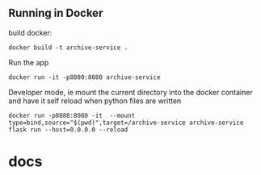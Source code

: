 
## Running in Docker

build docker:

    docker build -t archive-service .

Run the app

    docker run -it -p8080:8080 archive-service

Developer mode, ie mount the current directory into the docker container and have it self reload when python files are written

    docker run -p8080:8080 -it  --mount type=bind,source="$(pwd)",target=/archive-service archive-service flask run --host=0.0.0.0 --reload

# docs
